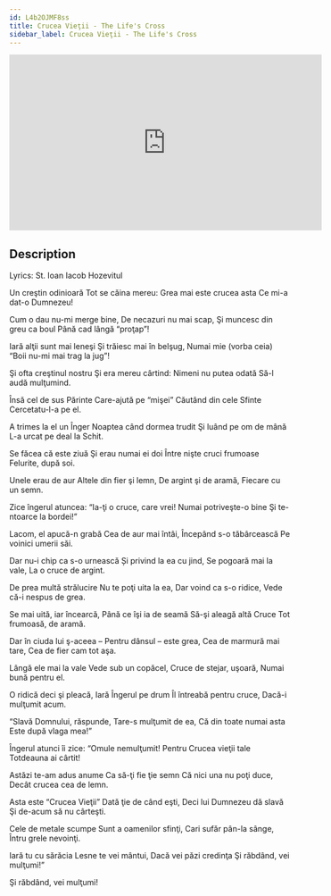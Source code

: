 ```yaml
---
id: L4b2OJMF8ss
title: Crucea Vieţii - The Life's Cross
sidebar_label: Crucea Vieţii - The Life's Cross
---
```


<iframe
  width="560"
  height="315"
  src="https://www.youtube.com/embed/L4b2OJMF8ss"
  title="YouTube video player"
  frameborder="0"
  allow="accelerometer; autoplay; clipboard-write; encrypted-media; gyroscope; picture-in-picture; web-share"
  referrerpolicy="strict-origin-when-cross-origin"
  allowfullscreen
></iframe>

## Description

Lyrics: St. Ioan Iacob Hozevitul

Un creştin odinioară
Tot se căina mereu:
Grea mai este crucea asta
Ce mi-a dat-o Dumnezeu!

Cum o dau nu-mi merge bine,
De necazuri nu mai scap,
Şi muncesc din greu ca boul
Până cad lângă “proţap”!

Iară alţii sunt mai leneşi
Şi trăiesc mai în belşug,
Numai mie (vorba ceia)
“Boii nu-mi mai trag la jug”!

Şi ofta creştinul nostru
Şi era mereu cârtind:
Nimeni nu putea odată
Să-l audă mulţumind.

Însă cel de sus Părinte
Care-ajută pe “mişei”
Căutând din cele Sfinte
Cercetatu-l-a pe el.

A trimes la el un Înger
Noaptea când dormea trudit
Şi luând pe om de mână
L-a urcat pe deal la Schit.

Se făcea că este ziuă
Şi erau numai ei doi
Între nişte cruci frumoase
Felurite, după soi.

Unele erau de aur
Altele din fier şi lemn,
De argint şi de aramă,
Fiecare cu un semn.

Zice îngerul atuncea:
“Ia-ţi o cruce, care vrei!
Numai potriveşte-o bine
Şi te-ntoarce la bordei!”

Lacom, el apucă-n grabă
Cea de aur mai întâi,
Începând s-o tăbârcească
Pe voinici umerii săi.

Dar nu-i chip ca s-o urnească
Și privind la ea cu jind,
Se pogoară mai la vale,
La o cruce de argint.

De prea multă strălucire
Nu te poţi uita la ea,
Dar voind ca s-o ridice,
Vede că-i nespus de grea.

Se mai uită, iar încearcă,
Până ce îşi ia de seamă
Să-şi aleagă altă Cruce
Tot frumoasă, de aramă.

Dar în ciuda lui ş-aceea
– Pentru dânsul – este grea,
Cea de marmură mai tare,
Cea de fier cam tot aşa.

Lângă ele mai la vale
Vede sub un copăcel,
Cruce de stejar, uşoară,
Numai bună pentru el.

O ridică deci şi pleacă,
Iară Îngerul pe drum
Îl întreabă pentru cruce,
Dacă-i mulţumit acum.

“Slavă Domnului, răspunde,
Tare-s mulţumit de ea,
Că din toate numai asta
Este după vlaga mea!”

Îngerul atunci îi zice:
“Omule nemulţumit!
Pentru Crucea vieţii tale
Totdeauna ai cârtit!

Astăzi te-am adus anume
Ca să-ţi fie ţie semn
Că nici una nu poţi duce,
Decât crucea cea de lemn.

Asta este “Crucea Vieţii”
Dată ţie de când eşti,
Deci lui Dumnezeu dă slavă
Şi de-acum să nu cârteşti.

Cele de metale scumpe
Sunt a oamenilor sfinţi,
Cari sufăr pân-la sânge,
Întru grele nevoinţi.

Iară tu cu sărăcia
Lesne te vei mântui,
Dacă vei păzi credinţa
Şi răbdând, vei mulţumi!”

Şi răbdând, vei mulţumi!

